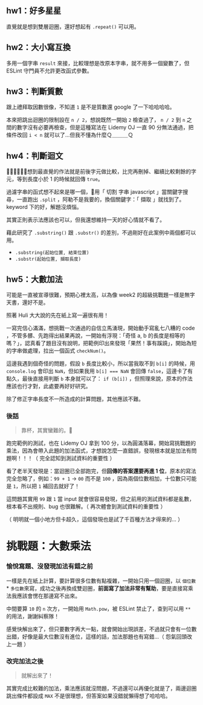 ## hw1：好多星星
直覺就是想到雙層迴圈，還好想起有 `.repeat()` 可以用。

## hw2：大小寫互換
多用一個字串 `result` 來接，比較理想是改原本字串，就不用多一個變數了，但 ESLint 守門員不允許更改函式參數。

## hw3：判斷質數
跟上禮拜取因數很像，不知道 `1` 是不是質數還 google 了一下哈哈哈哈。

本來把跳出迴圈的限制設在 `n / 2`，想說既然一開始 `2` 檢查過了， `n / 2` 到 `n` 之間的數字沒有必要再檢查，但是這種寫法在 Lidemy OJ 一直 90 分無法通過，把條件改回 `i < n` 就可以了...但我不懂為什麼Ｑ＿＿＿Ｑ

## hw4：判斷迴文
想到最直覺的作法就是前後字元做比較，比完再刪掉、繼續比較剩餘的字元，等到長度小於 1 的時候就回傳 `true`。

過濾字串的函式想不起來是哪一個，用「 切割 字串 javascript 」當關鍵字搜尋，一直跑出 `.split` ，阿勒不是我要的，換個關鍵字：「 擷取 」就找到了。keyword 下的好，解題沒煩惱。

其實正則表示法應該也可以，但我還想維持一天的好心情就不看了。

藉此研究了 `.substring()` 跟 `.substr()` 的差別，不過剛好在此案例中兩個都可以用。
- `.substring(起始位置, 結束位置)`
- `.substr(起始位置, 擷取長度)`

## hw5：大數加法
可能是一直被宣導很難，預期心裡太高，以為像 week2 的超級挑戰題一樣是無字天書，還好不是。 

照著 Huli 大大說的先在紙上寫一遍很有用！

一寫完信心滿滿，想挑戰一次通過的自信立馬湧現，開始動手寫亂七八糟的 code ，不管多髒、先跑得出結果再說，一開始有浮現：「奇怪 a, b 的長度是相等的嗎？」，認真看了題目沒有說明，把範例印出來發現「果然！事有蹊蹺」，開始為短的字串做處理，拉出一個函式 `checkNum()`。

這邊我遇到個奇怪的問題，假設 `b` 長度比較小，所以當我取不到 `b[i]` 的時候，用 `console.log` 會印出 `NaN`，但如果我用 `b[i] === NaN` 會回傳 `false`，這邊卡了有點久，最後直接用判斷 `b` 本身就可以了： `if (b[i])` ，但照理來說，原本的作法應該也行才對，此處要再好好研究。

除了修正字串長度不一所造成的計算問題，其他應該不難。

### 後話

> 靠杯，其實蠻難的。

跑完範例的測試，也在 Lidemy OJ 拿到 100 分，以為圓滿落幕，開始寫挑戰題的乘法，因為會帶入此題的加法函式，才想說怎麼一直錯誤，發現根本就是加法有問題啊！！！（ 完全認知到測試資料的重要性 ）

看了老半天發現是：當迴圈已全部跑完，但**回傳的答案還要再進 1 位**，原本的寫法完全忽略了，例如：`99 + 1` → `00` 而不是 `100` ，因為兩個位數相加，十位數只可能是 `1`，所以把 `1` 補回去就好了！

這問題其實用 `99` 跟 `1` 當 input 就會很容易發現，但之前用的測試資料都是亂數，根本看不出規則、bug 也很難解。（ 再次體會到測試資料的重要性 ）

（ 明明就一個小地方但卡超久，這個發現也是試了千百種方法才得來的... ）


# 挑戰題：大數乘法

### 愉悅寫題、沒發現加法有錯之前

一樣是先在紙上計算，要計算很多位數有點複雜，一開始只用一個迴圈，以 `個位數` * `多位數`來寫，成功之後再換成雙迴圈，**前面寫了加法非常有幫助**，要是直接寫乘法我應該會愣在那邊寫不出來。

中間要算 `10` 的 `n` 次方，一開始用 `Math.pow`，被 ESLint 禁止了，查到可以用 `**` 的用法，謝謝糾察隊！

感覺快解出來了，但只要數字再大一點，就會開始出現誤差，不過就只會有一位數出錯，好像是最大位數沒有進位，這樣的話，加法那題也有寫錯...（ 怨氣回頭改上一題 ）

### 改完加法之後

> 就解出來了！

其實完成比較難的加法，乘法應該就沒問題，不過還可以再優化就是了，兩邊迴圈跳出條件都設成 `MAX` 不是很理想，但答案如果沒錯就懶得想了哈哈哈。